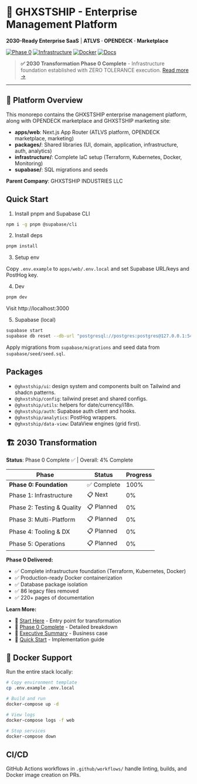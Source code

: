 # 🚀 GHXSTSHIP - Enterprise Management Platform

**2030-Ready Enterprise SaaS** | **ATLVS · OPENDECK · Marketplace**

[![Phase 0](https://img.shields.io/badge/Phase%200-Complete-success)](./PHASE_0_COMPLETE.md)
[![Infrastructure](https://img.shields.io/badge/Infrastructure-Ready-blue)](./infrastructure/)
[![Docker](https://img.shields.io/badge/Docker-Ready-blue)](./docker-compose.yml)
[![Docs](https://img.shields.io/badge/Docs-220%2B%20pages-brightgreen)](./docs/architecture/)

> **✅ 2030 Transformation Phase 0 Complete** - Infrastructure foundation established with ZERO TOLERANCE execution. [Read more →](./START_HERE.md)

---

## 🎯 Platform Overview

This monorepo contains the GHXSTSHIP enterprise management platform, along with OPENDECK marketplace and GHXSTSHIP marketing site:

- **apps/web**: Next.js App Router (ATLVS platform, OPENDECK marketplace, marketing)
- **packages/**: Shared libraries (UI, domain, application, infrastructure, auth, analytics)
- **infrastructure/**: Complete IaC setup (Terraform, Kubernetes, Docker, Monitoring)
- **supabase/**: SQL migrations and seeds

**Parent Company**: GHXSTSHIP INDUSTRIES LLC

## Quick Start

1. Install pnpm and Supabase CLI

```bash
npm i -g pnpm @supabase/cli
```

2. Install deps

```bash
pnpm install
```

3. Setup env

Copy `.env.example` to `apps/web/.env.local` and set Supabase URL/keys and PostHog key.

4. Dev

```bash
pnpm dev
```

Visit http://localhost:3000

5. Supabase (local)

```bash
supabase start
supabase db reset --db-url "postgresql://postgres:postgres@127.0.0.1:54322/postgres"
```

Apply migrations from `supabase/migrations` and seed data from `supabase/seed/seed.sql`.

## Packages

- `@ghxstship/ui`: design system and components built on Tailwind and shadcn patterns.
- `@ghxstship/config`: tailwind preset and shared configs.
- `@ghxstship/utils`: helpers for date/currency/i18n.
- `@ghxstship/auth`: Supabase auth client and hooks.
- `@ghxstship/analytics`: PostHog wrappers.
- `@ghxstship/data-view`: DataView engines (grid first).

## 🏗️ 2030 Transformation

**Status**: Phase 0 Complete ✅ | Overall: 4% Complete

| Phase | Status | Progress |
|-------|--------|----------|
| **Phase 0: Foundation** | ✅ Complete | 100% |
| Phase 1: Infrastructure | 📋 Next | 0% |
| Phase 2: Testing & Quality | 📋 Planned | 0% |
| Phase 3: Multi-Platform | 📋 Planned | 0% |
| Phase 4: Tooling & DX | 📋 Planned | 0% |
| Phase 5: Operations | 📋 Planned | 0% |

**Phase 0 Delivered:**
- ✅ Complete infrastructure foundation (Terraform, Kubernetes, Docker)
- ✅ Production-ready Docker containerization
- ✅ Database package isolation
- ✅ 86 legacy files removed
- ✅ 220+ pages of documentation

**Learn More:**
- 📄 [Start Here](./START_HERE.md) - Entry point for transformation
- 📄 [Phase 0 Complete](./PHASE_0_COMPLETE.md) - Detailed breakdown
- 📄 [Executive Summary](./docs/architecture/TRANSFORMATION_EXECUTIVE_SUMMARY.md) - Business case
- 📄 [Quick Start](./docs/architecture/TRANSFORMATION_QUICK_START.md) - Implementation guide

## 🐳 Docker Support

Run the entire stack locally:

```bash
# Copy environment template
cp .env.example .env.local

# Build and run
docker-compose up -d

# View logs
docker-compose logs -f web

# Stop services
docker-compose down
```

## CI/CD

GitHub Actions workflows in `.github/workflows/` handle linting, builds, and Docker image creation on PRs.

